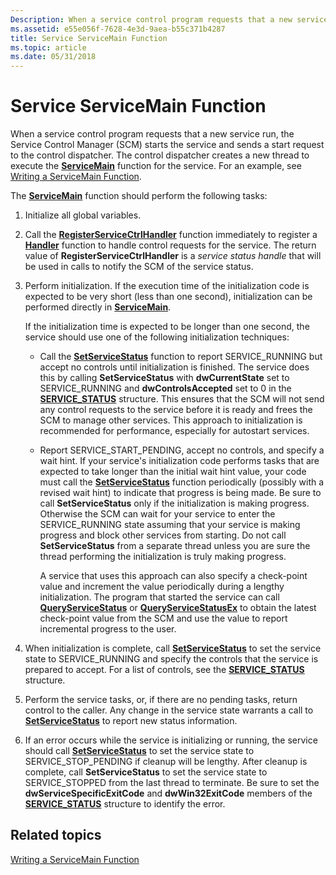 ```yaml
---
Description: When a service control program requests that a new service run, the Service Control Manager (SCM) starts the service and sends a start request to the control dispatcher.
ms.assetid: e55e056f-7628-4e3d-9aea-b55c371b4287
title: Service ServiceMain Function
ms.topic: article
ms.date: 05/31/2018
---
```


# Service ServiceMain Function

When a service control program requests that a new service run, the Service Control Manager (SCM) starts the service and sends a start request to the control dispatcher. The control dispatcher creates a new thread to execute the [**ServiceMain**](https://msdn.microsoft.com/en-us/library/ms685138(v=VS.85).aspx) function for the service. For an example, see [Writing a ServiceMain Function](writing-a-servicemain-function.md).

The [**ServiceMain**](https://msdn.microsoft.com/en-us/library/ms685138(v=VS.85).aspx) function should perform the following tasks:

1.  Initialize all global variables.
2.  Call the [**RegisterServiceCtrlHandler**](/windows/desktop/api/Winsvc/nf-winsvc-registerservicectrlhandlera) function immediately to register a [**Handler**](/windows/desktop/api/Winsvc/nc-winsvc-lphandler_function) function to handle control requests for the service. The return value of **RegisterServiceCtrlHandler** is a *service status handle* that will be used in calls to notify the SCM of the service status.
3.  Perform initialization. If the execution time of the initialization code is expected to be very short (less than one second), initialization can be performed directly in [**ServiceMain**](https://msdn.microsoft.com/en-us/library/ms685138(v=VS.85).aspx).

    If the initialization time is expected to be longer than one second, the service should use one of the following initialization techniques:

    -   Call the [**SetServiceStatus**](/windows/desktop/api/Winsvc/nf-winsvc-setservicestatus) function to report SERVICE\_RUNNING but accept no controls until initialization is finished. The service does this by calling **SetServiceStatus** with **dwCurrentState** set to SERVICE\_RUNNING and **dwControlsAccepted** set to 0 in the [**SERVICE\_STATUS**](/windows/desktop/api/Winsvc/ns-winsvc-service_status) structure. This ensures that the SCM will not send any control requests to the service before it is ready and frees the SCM to manage other services. This approach to initialization is recommended for performance, especially for autostart services.
    -   Report SERVICE\_START\_PENDING, accept no controls, and specify a wait hint. If your service's initialization code performs tasks that are expected to take longer than the initial wait hint value, your code must call the [**SetServiceStatus**](/windows/desktop/api/Winsvc/nf-winsvc-setservicestatus) function periodically (possibly with a revised wait hint) to indicate that progress is being made. Be sure to call **SetServiceStatus** only if the initialization is making progress. Otherwise the SCM can wait for your service to enter the SERVICE\_RUNNING state assuming that your service is making progress and block other services from starting. Do not call **SetServiceStatus** from a separate thread unless you are sure the thread performing the initialization is truly making progress.

        A service that uses this approach can also specify a check-point value and increment the value periodically during a lengthy initialization. The program that started the service can call [**QueryServiceStatus**](/windows/desktop/api/Winsvc/nf-winsvc-queryservicestatus) or [**QueryServiceStatusEx**](/windows/desktop/api/Winsvc/nf-winsvc-queryservicestatusex) to obtain the latest check-point value from the SCM and use the value to report incremental progress to the user.

4.  When initialization is complete, call [**SetServiceStatus**](/windows/desktop/api/Winsvc/nf-winsvc-setservicestatus) to set the service state to SERVICE\_RUNNING and specify the controls that the service is prepared to accept. For a list of controls, see the [**SERVICE\_STATUS**](/windows/desktop/api/Winsvc/ns-winsvc-service_status) structure.
5.  Perform the service tasks, or, if there are no pending tasks, return control to the caller. Any change in the service state warrants a call to [**SetServiceStatus**](/windows/desktop/api/Winsvc/nf-winsvc-setservicestatus) to report new status information.
6.  If an error occurs while the service is initializing or running, the service should call [**SetServiceStatus**](/windows/desktop/api/Winsvc/nf-winsvc-setservicestatus) to set the service state to SERVICE\_STOP\_PENDING if cleanup will be lengthy. After cleanup is complete, call **SetServiceStatus** to set the service state to SERVICE\_STOPPED from the last thread to terminate. Be sure to set the **dwServiceSpecificExitCode** and **dwWin32ExitCode** members of the [**SERVICE\_STATUS**](/windows/desktop/api/Winsvc/ns-winsvc-service_status) structure to identify the error.

## Related topics

<dl> <dt>

[Writing a ServiceMain Function](writing-a-servicemain-function.md)
</dt> </dl>

 

 



